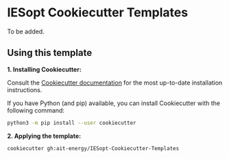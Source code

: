 # IESopt Cookiecutter Templates

To be added.

## Using this template

**1. Installing Cookiecutter:**

Consult the [Cookiecutter documentation](https://cookiecutter.readthedocs.io/en/latest/installation.html) for the most up-to-date installation instructions.

If you have Python (and pip) available, you can install Cookiecutter with the following command:

```bash
python3 -m pip install --user cookiecutter
```

**2. Applying the template:**

```bash
cookiecutter gh:ait-energy/IESopt-Cookiecutter-Templates
```
